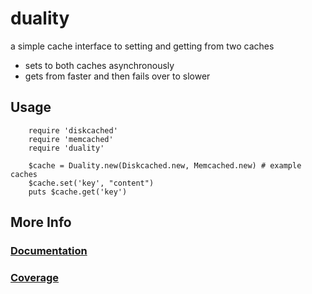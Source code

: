 duality
=======

a simple cache interface to setting and getting from two caches

* sets to both caches asynchronously
* gets from faster and then fails over to slower

## Usage

        require 'diskcached'
        require 'memcached'
        require 'duality'
        
        $cache = Duality.new(Diskcached.new, Memcached.new) # example caches
        $cache.set('key', "content")
        puts $cache.get('key')
        
## More Info

### [Documentation](http://rubyops.github.com/duality/doc/Duality.html) 
### [Coverage](http://rubyops.github.com/duality/coverage/)


